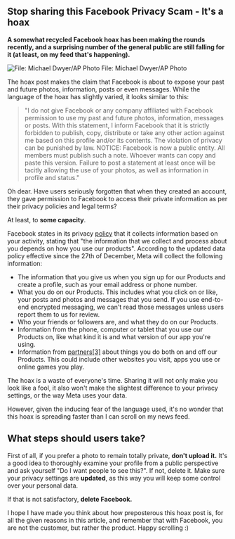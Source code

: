 ## Stop sharing this Facebook Privacy Scam - **It's a hoax**


**A somewhat recycled Facebook hoax has been making the rounds recently, and a surprising number of the general public are still falling for it (at least, on my feed that's happening).** 

![File: Michael Dwyer/AP Photo](https://www.aljazeera.com/wp-content/uploads/2023/05/AP23125612143789-1683621235.jpg?resize=1800,1800)
File: Michael Dwyer/AP Photo



The hoax post makes the claim that Facebook is about to expose your past and future photos, information, posts or even messages. While the language of the hoax has slightly varied, it looks similar to this:

> "I do not give Facebook or any company affiliated with Facebook permission to use my past and future photos, information, messages or posts. With this statement, I inform Facebook that it is strictly forbidden to publish, copy, distribute or take any other action against me based on this profile and/or its contents. The violation of privacy can be punished by law.
> NOTICE: Facebook is now a public entity. All members must publish such a note.
> Whoever wants can copy and paste this version. Failure to post a statement at least once will be tacitly allowing the use of your photos, as well as information in profile and status."

Oh dear. Have users seriously forgotten that when they created an account, they gave permission to Facebook to access their private information as per their privacy policies and legal terms? 

At least, to **some capacity**.

Facebook states in its privacy [policy](https://facebook.com/privacy/policy) that it collects information based on your activity, stating that "the information that we collect and process about you depends on how you use our products". According to the updated data policy effective since the 27th of December, Meta will collect the following information:
-   The information that you give us when you sign up for our Products and create a profile, such as your email address or phone number.
-   What you do on our Products. This includes what you click on or like, your posts and photos and messages that you send. If you use end-to-end encrypted messaging, we can't read those messages unless users report them to us for review.
-   Who your friends or followers are, and what they do on our Products.
-   Information from the phone, computer or tablet that you use our Products on, like what kind it is and what version of our app you're using.
-   Information from [partners[3]](https://mbasic.facebook.com/privacy/policy/printable/#annotation-3) about things you do both on and off our Products. This could include other websites you visit, apps you use or online games you play.

The hoax is a waste of everyone's time. Sharing it will not only make you look like a fool, it also won't make the slightest difference to your privacy settings, or the way Meta uses your data.

However, given the inducing fear of the language used, it's no wonder that this hoax is spreading faster than I can scroll on my news feed. 

## What steps should users take?

First of all, if you prefer a photo to remain totally private, **don't upload it.** It's a good idea to thoroughly examine your profile from a public perspective and ask yourself "Do I want people to see this?". If not, delete it. Make sure your privacy settings are **updated**, as this way you will keep some control over your personal data. 

If that is not satisfactory, **delete Facebook.**

I hope I have made you think about how preposterous this hoax post is, for all the given reasons in this article, and remember that with Facebook, you are not the customer, but rather the product. Happy scrolling :)